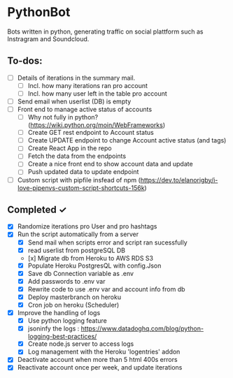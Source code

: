# PythonBot

Bots written in python, generating traffic on social plattform such as Instragram and Soundcloud.

## To-dos:

- [ ] Details of iterations in the summary mail.
  - [ ] Incl. how many iterations ran pro account
  - [ ] Incl. how many user left in the table pro account
- [ ] Send email when userlist (DB) is empty
- [ ] Front end to manage active status of accounts
  - [ ] Why not fully in python? (https://wiki.python.org/moin/WebFrameworks)
  - [ ] Create GET rest endpoint to Account status
  - [ ] Create UPDATE endpoint to change Account active status (and tags)
  - [ ] Create React App in the repo
  - [ ] Fetch the data from the endpoints
  - [ ] Create a nice front end to show account data and update
  - [ ] Push updated data to update endpoint
- [ ] Custom script with pipfile insfead of npm (https://dev.to/elanorigby/i-love-pipenvs-custom-script-shortcuts-156k)

## Completed ✓

- [x] Randomize iterations pro User and pro hashtags
- [x] Run the script automatically from a server
  - [x] Send mail when scripts error and script ran sucessfully
  - [x] read userlist from postgreSQL DB
  - [x] Migrate db from Heroku to AWS RDS S3
  - [x] Populate Heroku PostgresQL with config.Json
  - [x] Save db Connection variable as .env
  - [x] Add passwords to .env var
  - [x] Rewrite code to use .env var and account info from db
  - [x] Deploy masterbranch on heroku
  - [x] Cron job on heroku (Scheduler)
- [x] Improve the handling of logs
  - [x] Use python logging feature
  - [x] jsoninfy the logs : https://www.datadoghq.com/blog/python-logging-best-practices/
  - [x] Create node.js server to access logs
  - [x] Log management with the Heroku 'logentries' addon
- [x] Deactivate account when more than 5 html 400s errors
- [x] Reactivate account once per week, and update iterations
